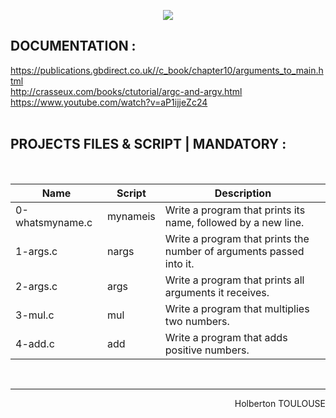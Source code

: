 <p align="center">
        <img src="https://capsule-render.vercel.app/api?type=waving&color=auto&height=250&section=header&text=ARGC%20ARGV&fontSize=90&animation=fadeIn&fontAlignY=38&desc=FIRST%20Semester%20|%2019/33%20PROJET%20C#&descAlignY=51&descAlign=62">
</p>

## DOCUMENTATION :  

https://publications.gbdirect.co.uk//c_book/chapter10/arguments_to_main.html  
http://crasseux.com/books/ctutorial/argc-and-argv.html  
https://www.youtube.com/watch?v=aP1ijjeZc24  
<br/>
 
 
## PROJECTS FILES & SCRIPT | MANDATORY :
<br/>

| Name             | Script               | Description       | 
| ---------------- | ---------------------|--------------------|
| 0-whatsmyname.c | mynameis | Write a program that prints its name, followed by a new line.
| 1-args.c | nargs  | Write a program that prints the number of arguments passed into it.
| 2-args.c | args | Write a program that prints all arguments it receives. 
| 3-mul.c | mul | Write a program that multiplies two numbers.
| 4-add.c | add | Write a program that adds positive numbers.

<br/><hr>
<p align="right">Holberton TOULOUSE</p>

